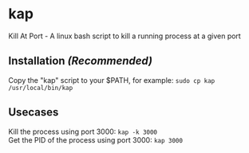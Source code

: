 # kap
Kill At Port - A linux bash script to kill a running process at a given port
## Installation *(Recommended)*
Copy the "kap" script to your $PATH, for example: ```sudo cp kap /usr/local/bin/kap```
## Usecases
Kill the process using port 3000: ```kap -k 3000```  
Get the PID of the process using port 3000: ```kap 3000```

